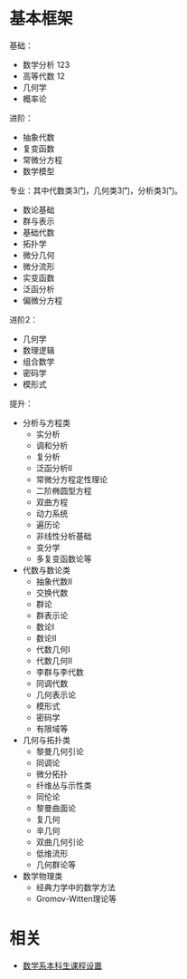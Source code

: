 # 基本框架

基础：

- 数学分析 123
- 高等代数 12
- 几何学
- 概率论

进阶：

- 抽象代数
- 复变函数
- 常微分方程
- 数学模型


专业：其中代数类3门，几何类3门，分析类3门。

- 数论基础
- 群与表示
- 基础代数
- 拓扑学
- 微分几何
- 微分流形
- 实变函数
- 泛函分析
- 偏微分方程

进阶2：

- 几何学
- 数理逻辑
- 组合数学
- 密码学
- 模形式

提升：

- 分析与方程类
  - 实分析
  - 调和分析
  - 复分析
  - 泛函分析II
  - 常微分方程定性理论
  - 二阶椭圆型方程
  - 双曲方程
  - 动力系统
  - 遍历论
  - 非线性分析基础
  - 变分学
  - 多复变函数论等
- 代数与数论类
  - 抽象代数II
  - 交换代数
  - 群论
  - 群表示论
  - 数论I
  - 数论II
  - 代数几何I
  - 代数几何II
  - 李群与李代数
  - 同调代数
  - 几何表示论
  - 模形式
  - 密码学
  - 有限域等
- 几何与拓扑类
  - 黎曼几何引论
  - 同调论
  - 微分拓扑
  - 纤维丛与示性类
  - 同伦论
  - 黎曼曲面论
  - 复几何
  - 辛几何
  - 双曲几何引论
  - 低维流形
  - 几何群论等
- 数学物理类
  - 经典力学中的数学方法
  - Gromov-Witten理论等


# 相关

- [数学系本科生课程设置](http://www.math.pku.edu.cn/puremath/bkspy/kcsz/index.htm)
